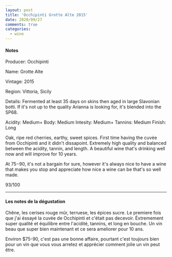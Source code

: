 ```yaml
---
layout: post
title: 'Occhipinti Grotte Alte 2015'
date: 2020/09/27
comments: true
categories:
  - wine
---
```


#### Notes

Producer: Occhipinti

Name: Grotte Alte

Vintage: 2015

Region: Vittoria, Sicily

Details: Fermented at least 35 days on skins then aged in large Slavonian botti. If it's not up
to the quality Arianna is looking for, it's blended into the SP68.

Acidity: Medium+
Body: Medium
Intesity: Medium+
Tannins: Medium
Finish: Long

Oak, ripe red cherries, earthy, sweet spices. First time having the cuvée from Occhipinti and it
didn't dissapoint. Extremely high quality and balanced between the acidity, tannin, and length.
A beautiful wine that's drinking well now and will improve for 10 years.

At $75-$90, it's not a bargain for sure, however it's always nice to have a wine that makes you stop
and appreciate how nice a wine can be that's so well made.

93/100

---

#### Les notes de la dégustation

Chêne, les cerises rouge mûr, terruese, les épices sucre. Le premiere fois que j'ai éssayé
la cuvée de Occhipinti et c'était pas decevoir. Éxtremement super qualité et équilibre entre
l'acidité, tannins, et long en bouche. Un vin beau que super bien maintenant et ce sera
ameliorer pour 10 ans.

Environ \$75-90, c'est pas une bonne affaire, pourtant c'est toujours bien pour un vin que vous vous
arretez et apprécier comment jolie un vin peut être.
